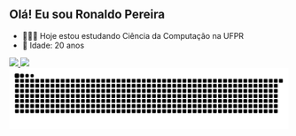 ## Olá! Eu sou Ronaldo Pereira

- 🧑🏽‍💻 Hoje estou estudando Ciência da Computação na UFPR
- 🎂 Idade: 20 anos

<div>
  <a href="https://github.com/Eu-Mesmo-Roh">
  <img height="180em" src="https://github-readme-stats.vercel.app/api?username=Eu-Mesmo-Roh&count_private=true&show_icons=true&theme=dracula&include_all_commits=true"/>
  <img height="180em" src="https://github-readme-stats.vercel.app/api/top-langs/?username=Eu-Mesmo-Roh&layout=compact&langs_count=16&theme=dracula"/>
</div>


<img src="https://raw.githubusercontent.com/Eu-Mesmo-Roh/Eu-Mesmo-Roh/output/snake.svg" alt="Snake animation" />
